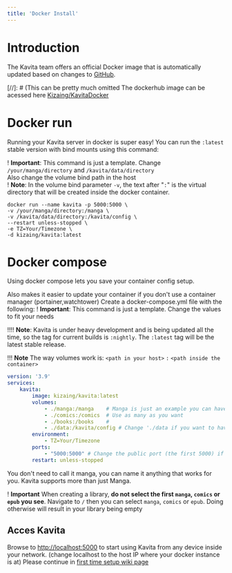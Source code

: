 ```yaml
---
title: 'Docker Install'
---
```


# Introduction

The Kavita team offers an official Docker image that is automatically updated based on changes to [GitHub](https://github.com/Kareadita/Kavita).

[//]: # (This can be pretty much omitted
The dockerhub image can be acessed here
[Kizaing/KavitaDocker](https://hub.docker.com/r/kizaing/kavita)

# Docker run

Running your Kavita server in docker is super easy! You can run the `:latest` stable version with bind mounts using this command:

! **Important**: This command is just a template. Change `/your/manga/directory` and `/kavita/data/directory`<br/>Also change the volume bind path in the host<br/>
! **Note**: In the volume bind parameter `-v`, the text after "`:`" is the virtual directory that will be created inside the docker container.

```shell
docker run --name kavita -p 5000:5000 \
-v /your/manga/directory:/manga \
-v /kavita/data/directory:/kavita/config \
--restart unless-stopped \
-e TZ=Your/Timezone \
-d kizaing/kavita:latest
```

# Docker compose

Using docker compose lets you save your container config setup.

Also makes it easier to update your container if you don't use a container manager (portainer,watchtower)
Create a docker-compose.yml file with the following:
! **Important**: This command is just a template. Change the values to fit your needs

!!!!  **Note**: Kavita is under heavy development and is being updated all the time, so the tag for current builds is `:nightly`. The `:latest` tag will be the latest stable release.

!!! **Note** The way volumes work is: `<path in your host>` `:` `<path inside the container>` 
```yml
version: '3.9'
services:
    kavita:
        image: kizaing/kavita:latest
        volumes:
            - ./manga:/manga    # Manga is just an example you can have the name you want. See the following
            - ./comics:/comics  # Use as many as you want
            - ./books:/books    #
            - ./data:/kavita/config # Change './data if you want to have the config files in a different place.
        environment:
            - TZ=Your/Timezone
        ports:
            - "5000:5000" # Change the public port (the first 5000) if you have conflicts with other services
        restart: unless-stopped
```
You don't need to call it manga, you can name it anything that works for you. Kavita supports more than just Manga.

! **Important** When creating a library, **do not select the first `manga`, `comics` or `epub` you see**. Navigate to `/` then you can select `manga`, `comics` or `epub`. Doing otherwise will result in your library being empty


## Acces Kavita
Browse to [http://localhost:5000](http://localhost:5000) to start using Kavita from any device inside your network. (change localhost to the host IP where your docker instance is at)
Please continue in [first time setup wiki page](../../03.guides/01.first-time-setup/default.en.md)

